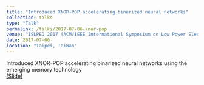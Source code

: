 ```yaml
---
title: "Introduced XNOR-POP accelerating binarized neural networks"
collection: talks
type: "Talk"
permalink: /talks/2017-07-06-xnor-pop
venue: "ISLPED 2017 (ACM/IEEE International Symposium on Low Power Electronics and Design)"
date: 2017-07-06
location: "Taipei, TaiWan"
---
```

Introduced XNOR-POP accelerating binarized neural networks using the emerging memory technology <br>
[[Slide]](http://qianlou.github.io/files/2017-07-06-xnor-pop.pdf)
